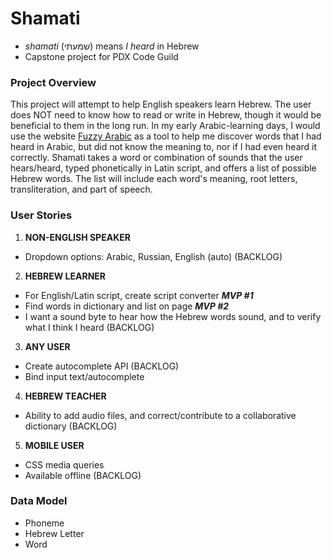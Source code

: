 # Shamati
- *shamati* (שמעתי) means *I heard* in Hebrew 
- Capstone project for PDX Code Guild

### Project Overview
This project will attempt to help English speakers learn Hebrew. The user does NOT need to know how to read or write in Hebrew, though it would be beneficial to them in the long run. In my early Arabic-learning days, I would use the website [Fuzzy Arabic](http://fuzzyarabic.herokuapp.com/) as a tool to help me discover words that I had heard in Arabic, but did not know the meaning to, nor if I had even heard it correctly. Shamati takes a word or combination of sounds that the user hears/heard, typed phonetically in Latin script, and offers a list of possible Hebrew words. The list will include each word's meaning, root letters, transliteration, and part of speech.

### User Stories
1. **NON-ENGLISH SPEAKER**
* Dropdown options: Arabic, Russian, English (auto) (BACKLOG)
2. **HEBREW LEARNER**
* For English/Latin script, create script converter ***MVP #1***
* Find words in dictionary and list on page ***MVP #2***
* I want a sound byte to hear how the Hebrew words sound, and to verify what I think I heard (BACKLOG)
3. **ANY USER**
* Create autocomplete API (BACKLOG)
* Bind input text/autocomplete
4. **HEBREW TEACHER**
* Ability to add audio files, and correct/contribute to a collaborative dictionary (BACKLOG)
5. **MOBILE USER**
* CSS media queries
* Available offline (BACKLOG)

### Data Model
* Phoneme
* Hebrew Letter 
* Word
